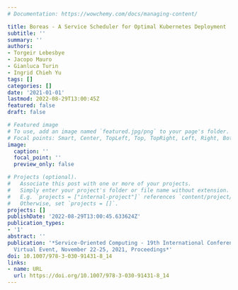 ```yaml
---
# Documentation: https://wowchemy.com/docs/managing-content/

title: Boreas - A Service Scheduler for Optimal Kubernetes Deployment
subtitle: ''
summary: ''
authors:
- Torgeir Lebesbye
- Jacopo Mauro
- Gianluca Turin
- Ingrid Chieh Yu
tags: []
categories: []
date: '2021-01-01'
lastmod: 2022-08-29T13:00:45Z
featured: false
draft: false

# Featured image
# To use, add an image named `featured.jpg/png` to your page's folder.
# Focal points: Smart, Center, TopLeft, Top, TopRight, Left, Right, BottomLeft, Bottom, BottomRight.
image:
  caption: ''
  focal_point: ''
  preview_only: false

# Projects (optional).
#   Associate this post with one or more of your projects.
#   Simply enter your project's folder or file name without extension.
#   E.g. `projects = ["internal-project"]` references `content/project/deep-learning/index.md`.
#   Otherwise, set `projects = []`.
projects: []
publishDate: '2022-08-29T13:00:45.633624Z'
publication_types:
- '1'
abstract: ''
publication: '*Service-Oriented Computing - 19th International Conference, ICSOC 2021,
  Virtual Event, November 22-25, 2021, Proceedings*'
doi: 10.1007/978-3-030-91431-8_14
links:
- name: URL
  url: https://doi.org/10.1007/978-3-030-91431-8_14
---
```

